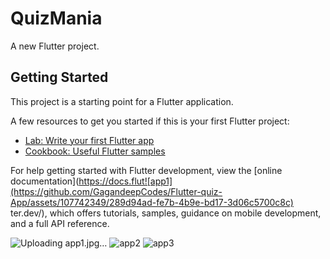 # QuizMania

A new Flutter project.

## Getting Started

This project is a starting point for a Flutter application.

A few resources to get you started if this is your first Flutter project:

- [Lab: Write your first Flutter app](https://docs.flutter.dev/get-started/codelab)
- [Cookbook: Useful Flutter samples](https://docs.flutter.dev/cookbook)

For help getting started with Flutter development, view the
[online documentation](https://docs.flut![app1](https://github.com/GagandeepCodes/Flutter-quiz-App/assets/107742349/289d94ad-fe7b-4b9e-bd17-3d06c5700c8c)
ter.dev/), which offers tutorials,
samples, guidance on mobile development, and a full API reference.

![Uploading app1.jpg…]()
![app2](https://github.com/GagandeepCodes/Flutter-quiz-App/assets/107742349/bd3fdc4a-57b3-4b19-985e-107c593f492e)
![app3](https://github.com/GagandeepCodes/Flutter-quiz-App/assets/107742349/a8e095bc-1831-49b5-afc9-52136ef763ff)
